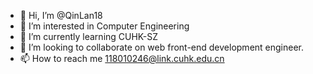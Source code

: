 - 👋 Hi, I’m @QinLan18
- 👀 I’m interested in Computer Engineering
- 🌱 I’m currently learning CUHK-SZ
- 💞️ I’m looking to collaborate on web front-end development engineer.
- 📫 How to reach me 118010246@link.cuhk.edu.cn

<!---
QinLan18/QinLan18 is a ✨ special ✨ repository because its `README.md` (this file) appears on your GitHub profile.
You can click the Preview link to take a look at your changes.
--->
